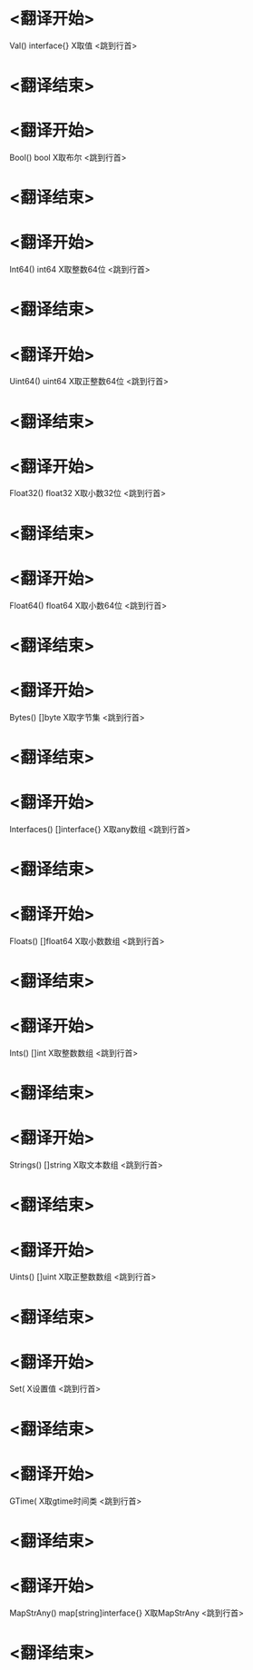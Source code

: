 
# <翻译开始>
Val() interface{}
X取值
<跳到行首>
# <翻译结束>

# <翻译开始>
Bool() bool
X取布尔
<跳到行首>
# <翻译结束>

# <翻译开始>
Int64() int64
X取整数64位
<跳到行首>
# <翻译结束>

# <翻译开始>
Uint64() uint64
X取正整数64位
<跳到行首>
# <翻译结束>

# <翻译开始>
Float32() float32
X取小数32位
<跳到行首>
# <翻译结束>

# <翻译开始>
Float64() float64
X取小数64位
<跳到行首>
# <翻译结束>

# <翻译开始>
Bytes() []byte
X取字节集
<跳到行首>
# <翻译结束>

# <翻译开始>
Interfaces() []interface{}
X取any数组
<跳到行首>
# <翻译结束>

# <翻译开始>
Floats() []float64
X取小数数组
<跳到行首>
# <翻译结束>

# <翻译开始>
Ints() []int
X取整数数组
<跳到行首>
# <翻译结束>

# <翻译开始>
Strings() []string
X取文本数组
<跳到行首>
# <翻译结束>

# <翻译开始>
Uints() []uint
X取正整数数组
<跳到行首>
# <翻译结束>

# <翻译开始>
Set(
X设置值
<跳到行首>
# <翻译结束>

# <翻译开始>
GTime(
X取gtime时间类
<跳到行首>
# <翻译结束>

# <翻译开始>
MapStrAny() map[string]interface{}
X取MapStrAny
<跳到行首>
# <翻译结束>
